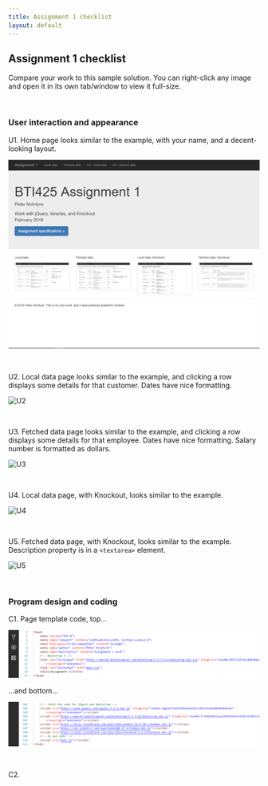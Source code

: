 ```yaml
---
title: Assignment 1 checklist
layout: default
---
```


## Assignment 1 checklist

Compare your work to this sample solution. You can right-click any image and open it in its own tab/window to view it full-size.

<br>

### User interaction and appearance

U1. Home page looks similar to the example, with your name, and a decent-looking layout.

![U1](media/a1-u1-index.png)

<br>

U2. Local data page looks similar to the example, and clicking a row displays some details for that customer. Dates have nice formatting.

![U2](https://sictweb.github.io/bti425/media/a1/localv4.png)

<br>

U3. Fetched data page looks similar to the example, and clicking a row displays some details for that employee. Dates have nice formatting. Salary number is formatted as dollars.

![U3](https://sictweb.github.io/bti425/media/a1/fetchedv3.png)

<br>

U4. Local data page, with Knockout, looks similar to the example.

![U4](https://sictweb.github.io/bti425/media/a1/localkov2.png)

<br>

U5. Fetched data page, with Knockout, looks similar to the example. Description property is in a `<textarea>` element.

![U5](https://sictweb.github.io/bti425/media/a1/fetchedkov5.png)

<br>

### Program design and coding

C1. Page template code, top...

![C1](media/a1-c1-top.png)

...and bottom...

![C1](media/a1-c1-bottom.png)

<br>

C2. 
